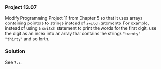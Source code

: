 ### Project 13.07

Modify Programming Project 11 from Chapter 5 so that it uses arrays containing
pointers to strings instead of `switch` tatements. For example, instead of using
a `switch` statement to print the words for the first digit, use the digit as an
index into an array that contains the strings `"twenty"`, `"thirty"` and so
forth.

### Solution

See `7.c`.
